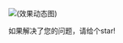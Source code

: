 ![(效果动态图)](https://upload-images.jianshu.io/upload_images/3500277-91ce32d4e4d19bbd.gif?imageMogr2/auto-orient/strip%7CimageView2/2/w/580)



如果解决了您的问题，请给个star!

